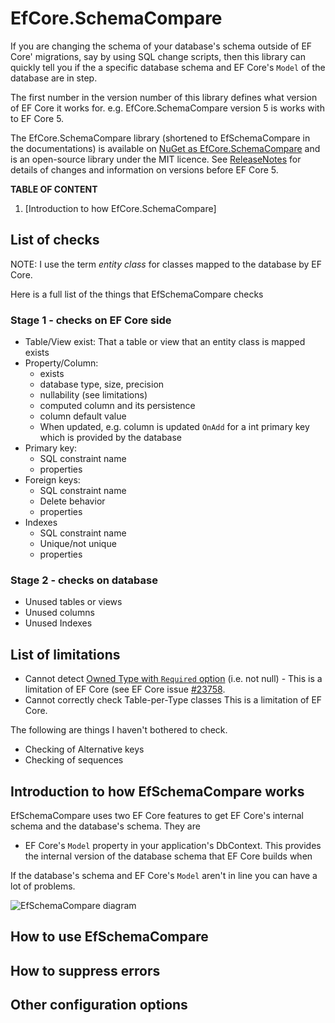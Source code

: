 # EfCore.SchemaCompare

If you are changing the schema of your database's schema outside of EF Core' migrations, say by using SQL change scripts, then this library can quickly tell you if the a specific database schema and EF Core's `Model` of the database are in step.

The first number in the version number of this library defines what version of EF Core it works for. e.g. EfCore.SchemaCompare version 5 is works with to EF Core 5.

The EfCore.SchemaCompare library (shortened to EfSchemaCompare in the documentations) is available on [NuGet as EfCore.SchemaCompare](#) and is an open-source library under the MIT licence. See [ReleaseNotes](https://github.com/JonPSmith/EfCore.SchemaCompare/blob/master/ReleaseNotes.md) for details of changes and information on versions before EF Core 5.

**TABLE OF CONTENT**

1. [Introduction to how EfCore.SchemaCompare]

## List of checks

NOTE: I use the term *entity class* for classes mapped to the database by EF Core.

Here is a full list of the things that EfSchemaCompare checks

### Stage 1 - checks on EF Core side

- Table/View exist: That a table or view that an entity class is mapped exists
- Property/Column:
  - exists
  - database type, size, precision
  - nullability (see limitations)
  - computed column and its persistence
  - column default value
  - When updated, e.g. column is updated `OnAdd` for a int primary key which is provided by the database
- Primary key:
  - SQL constraint name
  - properties
- Foreign keys:
  - SQL constraint name
  - Delete behavior
  - properties
- Indexes
  - SQL constraint name
  - Unique/not unique
  - properties

### Stage 2 - checks on database

- Unused tables or views
- Unused columns
- Unused Indexes

## List of limitations

- Cannot detect [Owned Type with `Required` option](https://docs.microsoft.com/en-us/ef/core/what-is-new/ef-core-5.0/whatsnew#required-11-dependents) (i.e. not null) - This is a limitation of EF Core (see EF Core issue [#23758](https://github.com/dotnet/efcore/issues/23758).
- Cannot correctly check Table-per-Type classes This is a limitation of EF Core.

The following are things I haven't bothered to check.

- Checking of Alternative keys
- Checking of sequences

## Introduction to how EfSchemaCompare works

EfSchemaCompare uses two EF Core features to get EF Core's internal schema and the database's schema. They are

- EF Core's `Model` property in your application's DbContext. This provides the internal version of the database schema that EF Core builds when 

If the database's schema and EF Core's `Model` aren't in line you can have a lot of problems.


![EfSchemaCompare diagram](https://github.com/JonPSmith/EfCore.SchemaCompare)
## How to use EfSchemaCompare

## How to suppress errors

## Other configuration options


